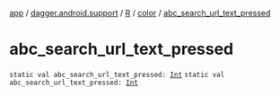 [app](../../../index.md) / [dagger.android.support](../../index.md) / [R](../index.md) / [color](index.md) / [abc_search_url_text_pressed](./abc_search_url_text_pressed.md)

# abc_search_url_text_pressed

`static val abc_search_url_text_pressed: `[`Int`](https://kotlinlang.org/api/latest/jvm/stdlib/kotlin/-int/index.html)
`static val abc_search_url_text_pressed: `[`Int`](https://kotlinlang.org/api/latest/jvm/stdlib/kotlin/-int/index.html)
